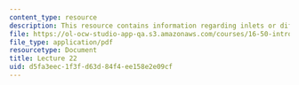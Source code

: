 ```yaml
---
content_type: resource
description: This resource contains information regarding inlets or diffusers.
file: https://ol-ocw-studio-app-qa.s3.amazonaws.com/courses/16-50-introduction-to-propulsion-systems-spring-2012/d5fa3eec1f3fd63d84f4ee158e2e09cf_MIT16_50S12_lec22.pdf
file_type: application/pdf
resourcetype: Document
title: Lecture 22
uid: d5fa3eec-1f3f-d63d-84f4-ee158e2e09cf
---
```

